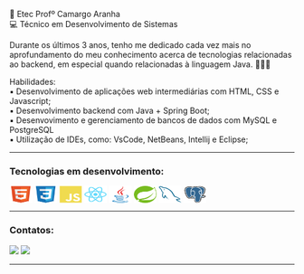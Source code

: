 
📍 Etec Profº Camargo Aranha <br>
💻 Técnico em Desenvolvimento de Sistemas <br>

Durante os últimos 3 anos, tenho me dedicado cada vez mais no aprofundamento do meu conhecimento acerca de tecnologias relacionadas ao backend, em especial quando relacionadas à linguagem Java. 👨🏻‍💻

Habilidades:<br>
▪ Desenvolvimento de aplicações web intermediárias com HTML, CSS e Javascript;<br>
▪ Desenvolvimento backend com Java + Spring Boot;<br>
▪ Desenvovimento e gerenciamento de bancos de dados com MySQL e PostgreSQL<br>
▪ Utilização de IDEs, como: VsCode, NetBeans, Intellij e Eclipse;<br>
<hr>
  
<div style="display: inline_block">
  <h3>Tecnologias em desenvolvimento:</h3>

  <img align="center" alt="Luccas-HTML" height="30" width="40" src="https://raw.githubusercontent.com/devicons/devicon/master/icons/html5/html5-original.svg">
  <img align="center" alt="Luccas-CSS" height="30" width="40" src="https://raw.githubusercontent.com/devicons/devicon/master/icons/css3/css3-original.svg">
  <img align="center" alt="Luccas-Js" height="30" width="40" src="https://raw.githubusercontent.com/devicons/devicon/master/icons/javascript/javascript-plain.svg">
  <img align="center" alt="Luccas-React" height="30" width="40" src="https://github.com/devicons/devicon/blob/master/icons/react/react-original.svg">
  <img align="center" alt="Luccas-Java" height="30" width="40" src="https://github.com/devicons/devicon/blob/master/icons/java/java-original.svg">
  <img align="center" alt="Luccas-SpringBoot" height="30" width="40" src="https://github.com/devicons/devicon/blob/master/icons/spring/spring-original.svg">
  <img align="center" alt="Luccas-MySQL" height="30" width="40" src="https://github.com/devicons/devicon/blob/master/icons/mysql/mysql-original.svg">
  <img align="center" alt="Luccas-PostgreSQL" height="30" width="40" src="https://github.com/devicons/devicon/blob/master/icons/postgresql/postgresql-original.svg">
</div>
<hr>
  
<div> 
  
  <h3>Contatos:</h3>
  
  <a href = "mailto:contato.luccasguimaraes@gmail.com" target="_blank"><img src="https://img.shields.io/badge/-Gmail-%23333?style=for-the-badge&logo=gmail&logoColor=white" target="_blank"></a>
  <a href="https://www.linkedin.com/in/luccasguimaraes/" target="_blank"><img src="https://img.shields.io/badge/-LinkedIn-%230077B5?style=for-the-badge&logo=linkedin&logoColor=white" target="_blank"></a> 
  
<hr>
  
</div>
